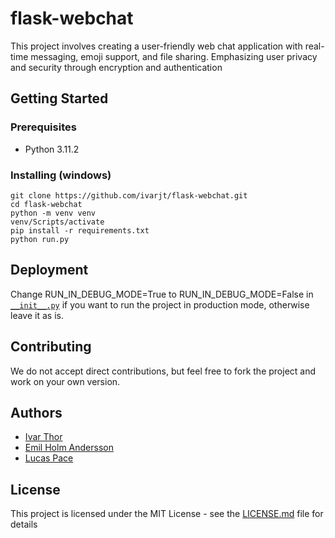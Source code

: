 # flask-webchat
This project involves creating a user-friendly web chat application with real-time messaging, emoji support, and file sharing. Emphasizing user privacy and security through encryption and authentication

## Getting Started

### Prerequisites
- Python 3.11.2

### Installing (windows)
```
git clone https://github.com/ivarjt/flask-webchat.git
cd flask-webchat
python -m venv venv
venv/Scripts/activate
pip install -r requirements.txt
python run.py
```

## Deployment
Change RUN_IN_DEBUG_MODE=True to RUN_IN_DEBUG_MODE=False in [`__init__.py`](https://github.com/ivarjt/flask-webchat/blob/main/app/__init__.py) if you want to run the project in production mode, otherwise leave it as is.


## Contributing
We do not accept direct contributions, but feel free to fork the project and work on your own version.

## Authors
- [Ivar Thor](https://github.com/ivarjt)
- [Emil Holm Andersson](https://github.com/Emil-andersson1)
- [Lucas Pace](https://github.com/rrex20)

## License
This project is licensed under the MIT License - see the [LICENSE.md](https://github.com/ivarjt/flask-webchat/blob/main/LICENSE) file for details

#### 
